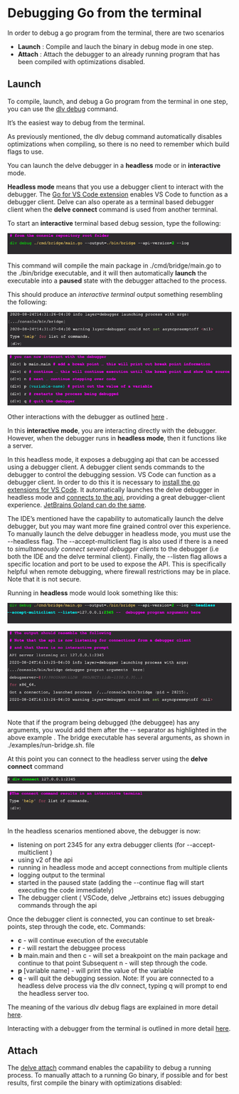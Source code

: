 # Debugging Go from the terminal
In order to debug a go program  from the terminal, there are two scenarios
- **Launch** : Compile and lauch the binary in debug mode in one step.
- **Attach** : Attach the debugger to an already running program that has been compiled with optimizations disabled.

## Launch
To compile, launch, and debug a Go program from the terminal in one step, you can use the [dlv debug](https://github.com/go-delve/delve/blob/master/Documentation/usage/dlv_debug.md) command. 

It’s the easiest way to debug from the terminal. 

As previously mentioned, the dlv debug command automatically disables optimizations when compiling, so there is no need to remember which build flags to use. 

You can launch the delve debugger in a **headless** mode or in **interactive** mode. 

**Headless mode** means that you use a debugger client to interact with the debugger.
The [Go for VS Code extension](https://marketplace.visualstudio.com/items?itemName=golang.go) enables VS Code to function as a debugger client. Delve can also operate as a terminal based debugger client when the **delve connect** command is used from another terminal.

To start an **interactive** terminal based debug session, type the following:

![dlv debug](images/dlv-debug-1.jpg)

This command will compile the main package in ./cmd/bridge/main.go to the ./bin/bridge executable, and it will then automatically **launch** the executable into a **paused** state with the debugger attached to the process.

This should produce an *interactive terminal* output something resembling the following:

![dlv debug](images/dlv-debug-2.jpg)

![dlv debug](images/dlv-debug-3.jpg)

Other interactions with the debugger as outlined [here](https://github.com/go-delve/delve/blob/master/Documentation/cli/README.md) .

In this **interactive mode**, you are interacting directly with the debugger. However, when the debugger runs in **headless mode**, then it functions like a server. 

In this headless mode, it exposes a debugging api that can be accessed using a debugger client. A debugger client sends commands to the debugger to control the debugging session. VS Code can function as a debugger client. In order to do this it is necessary to [install the go extensions for VS Code](https://marketplace.visualstudio.com/items?itemName=golang.Go). It automatically launches the delve debugger in headless mode and [connects to the api](https://github.com/go-delve/delve/tree/master/Documentation/api), providing a great debugger-client experience. [JetBrains Goland can do the same](https://www.jetbrains.com/help/go/debugging-code.html). 

The IDE’s mentioned have the capability to automatically launch the delve debugger, but you may want more fine grained control over this experience. To manually launch the delve debugger in headless mode, you must use the --headless flag. The --accept-multiclient flag is also used if there is a need to *simultaneously connect several debugger clients* to the debugger (i.e both the IDE and the delve terminal client). Finally, the --listen flag allows a specific location and port to be used to expose the API. This is specifically helpful when remote debugging, where firewall restrictions may be in place. Note that it is not secure.

Running in **headless** mode would look something like this:

![dlv debug](images/dlv-debug-4.jpg)

![dlv debug](images/dlv-debug-5.jpg)

Note that if the program being debugged (the debuggee) has any arguments, you would add them after the -- separator as highlighted in the above example . The bridge executable has several arguments, as shown in ./examples/run-bridge.sh. file

At this point you can connect to the headless server using the **delve connect** command

![dlv debug](images/dlv-debug-6.jpg)

![dlv debug](images/dlv-debug-7.jpg)

In the headless scenarios mentioned above, the debugger  is now:
- listening on port  2345  for any extra debugger clients (for --accept-multiclient )
- using  v2  of the api
- running in headless mode and accept connections from multiple clients 
- logging output to the terminal
- started in the paused state (adding the --continue flag will start executing the code immediately)
- The debugger client ( VSCode, delve ,Jetbrains etc) issues debugging commands through the api

Once the debugger client is connected, you can continue to set break-points, step through the code, etc. 
Commands: 
- **c** - will continue execution of the executable
- **r** - will restart the debuggee process
- **b** main.main and then c - will set a breakpoint on the main package and continue to that point
Subsequent n - will step through the code. 
- **p** [variable name] - will print the value of the variable 
- **q** - will quit the debugging session. Note: If you are connected to a headless delve process via the dlv connect, typing q will prompt to end the headless server too.

The meaning of the various dlv debug flags are explained in more detail [here](https://github.com/go-delve/delve/blob/master/Documentation/usage/dlv.md).

Interacting with a debugger from the terminal is outlined in more detail [here](https://github.com/go-delve/delve/blob/master/Documentation/cli/README.md).

## Attach

The [delve attach](https://github.com/go-delve/delve/blob/master/Documentation/usage/dlv_attach.md) command enables the capability to debug a running process.
To manually attach to a running Go binary, if possible and for best results, first compile the binary with optimizations disabled:


